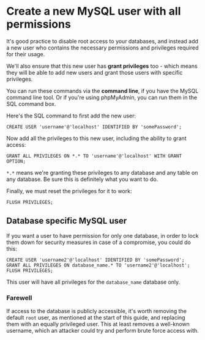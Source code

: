 # Create a new MySQL user with all permissions

It's good practice to disable root access to your databases, and instead add a new user who contains the
necessary permissions and privileges required for their usage.

We'll also ensure that this new user has **grant privileges** too - which means they will be able to add new
users and grant those users with specific privileges.

You can run these commands via the **command line**, if you have the MySQL command line tool. Or if you're using
phpMyAdmin, you can run them in the SQL command box.

Here's the SQL command to first add the new user:

```
CREATE USER 'username'@'localhost' IDENTIFIED BY 'somePassword';
```

Now add all the privileges to this new user, including the ability to grant access:

```
GRANT ALL PRIVILEGES ON *.* TO 'username'@'localhost' WITH GRANT OPTION;
```

`*.*` means we're granting these privileges to any database and any table on any database. Be sure this is
definitely what you want to do.

Finally, we must reset the privileges for it to work:

```
FLUSH PRIVILEGES;
```

## Database specific MySQL user

If you want a user to have permission for only one database, in order to lock them down for security measures
in case of a compromise, you could do this:

```
CREATE USER 'username2'@'localhost' IDENTIFIED BY 'somePassword';
GRANT ALL PRIVILEGES ON database_name.* TO 'username2'@'localhost';
FLUSH PRIVILEGES;
```

This user will have all privileges for the `database_name` database only.

### Farewell

If access to the database is publicly accessible, it's worth removing the default `root` user, as mentioned at the
start of this guide, and replacing them with an equally privileged user. This at least removes a well-known username,
which an attacker could try and perform brute force access with.
